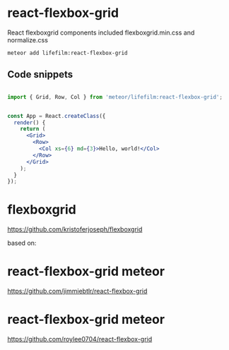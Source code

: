 # react-flexbox-grid

React flexboxgrid components
included flexboxgrid.min.css and normalize.css

`meteor add lifefilm:react-flexbox-grid
`
## Code snippets

```jsx

import { Grid, Row, Col } from 'meteor/lifefilm:react-flexbox-grid';


const App = React.createClass({
  render() {
    return (
      <Grid>
        <Row>
          <Col xs={6} md={3}>Hello, world!</Col>
        </Row>
      </Grid>
    );
  }
});
```

# flexboxgrid

<https://github.com/kristoferjoseph/flexboxgrid>

based on:

# react-flexbox-grid meteor

<https://github.com/jimmiebtlr/react-flexbox-grid>

# react-flexbox-grid meteor

<https://github.com/roylee0704/react-flexbox-grid>
